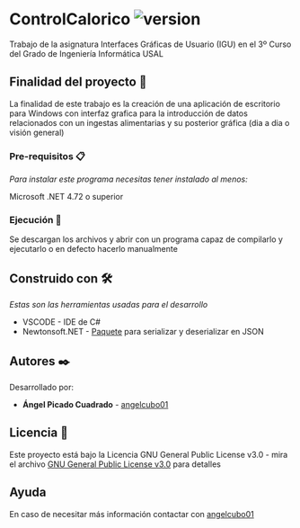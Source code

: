 # ControlCalorico ![version](https://img.shields.io/badge/version-1.0-blue)

Trabajo de la asignatura Interfaces Gráficas de Usuario (IGU) en el 3º Curso del Grado de Ingeniería Informática USAL

## Finalidad del proyecto 🚀

La finalidad de este trabajo es la creación de una aplicación de escritorio para Windows con interfaz grafica para la introducción de datos relacionados con un
ingestas alimentarias y su posterior gráfica (dia a dia o visión general)

### Pre-requisitos 📋

_Para instalar este programa necesitas tener instalado al menos:_

Microsoft .NET 4.72 o superior

### Ejecución 🔧

  Se descargan los archivos y abrir con un programa capaz de compilarlo y ejecutarlo o en defecto hacerlo manualmente
  
## Construido con 🛠️

_Estas son las herramientas usadas para el desarrollo_

* VSCODE - IDE de C#
* Newtonsoft.NET - [Paquete](https://github.com/JamesNK/Newtonsoft.Json) para serializar y deserializar en JSON

## Autores ✒️

Desarrollado por:

* **Ángel Picado Cuadrado** - [angelcubo01](https://github.com/angelcubo01)

## Licencia 📄

Este proyecto está bajo la Licencia GNU General Public License v3.0 - mira el archivo [GNU General Public License v3.0](https://github.com/angelcubo01/PIIIBaloncesto/blob/main/LICENSE) para detalles

## Ayuda

En caso de necesitar más información contactar con [angelcubo01](https://github.com/angelcubo01)

